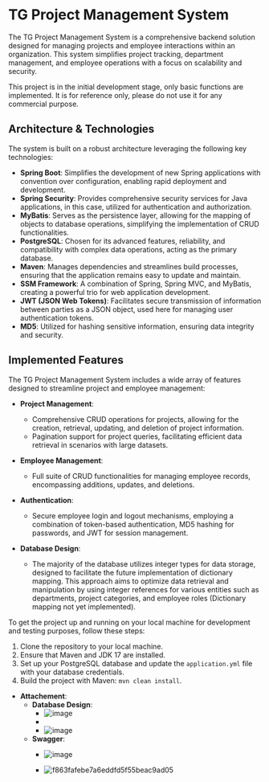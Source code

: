 # TG Project Management System

The TG Project Management System is a comprehensive backend solution designed for managing projects and employee interactions within an organization. This system simplifies project tracking, department management, and employee operations with a focus on scalability and security. 

This project is in the initial development stage, only basic functions are implemented. It is for reference only, please do not use it for any commercial purpose.

## Architecture & Technologies

The system is built on a robust architecture leveraging the following key technologies:

- **Spring Boot**: Simplifies the development of new Spring applications with convention over configuration, enabling rapid deployment and development.
- **Spring Security**: Provides comprehensive security services for Java applications, in this case, utilized for authentication and authorization.
- **MyBatis**: Serves as the persistence layer, allowing for the mapping of objects to database operations, simplifying the implementation of CRUD functionalities.
- **PostgreSQL**: Chosen for its advanced features, reliability, and compatibility with complex data operations, acting as the primary database.
- **Maven**: Manages dependencies and streamlines build processes, ensuring that the application remains easy to update and maintain.
- **SSM Framework**: A combination of Spring, Spring MVC, and MyBatis, creating a powerful trio for web application development.
- **JWT (JSON Web Tokens)**: Facilitates secure transmission of information between parties as a JSON object, used here for managing user authentication tokens.
- **MD5**: Utilized for hashing sensitive information, ensuring data integrity and security.

## Implemented Features

The TG Project Management System includes a wide array of features designed to streamline project and employee management:

- **Project Management**:
  - Comprehensive CRUD operations for projects, allowing for the creation, retrieval, updating, and deletion of project information.
  - Pagination support for project queries, facilitating efficient data retrieval in scenarios with large datasets.

- **Employee Management**:
  - Full suite of CRUD functionalities for managing employee records, encompassing additions, updates, and deletions.
  
- **Authentication**:
  - Secure employee login and logout mechanisms, employing a combination of token-based authentication, MD5 hashing for passwords, and JWT for session management.
  
- **Database Design**:
  - The majority of the database utilizes integer types for data storage, designed to facilitate the future implementation of dictionary mapping. This approach aims to optimize data retrieval and manipulation by using integer references for various entities such as departments, project categories, and employee roles (Dictionary mapping not yet implemented).

To get the project up and running on your local machine for development and testing purposes, follow these steps:

1. Clone the repository to your local machine.
2. Ensure that Maven and JDK 17 are installed.
3. Set up your PostgreSQL database and update the `application.yml` file with your database credentials.
4. Build the project with Maven: `mvn clean install`.

- **Attachement**:
  - **Database Design**:
    - ![image](https://github.com/Jacooooooob/Project-Management-System/assets/96058597/91ff8b92-6b19-4901-a232-790f75a2493c)
    - 
    - ![image](https://github.com/Jacooooooob/tg-initiate-project/assets/96058597/b0c2aded-e4aa-4d29-b6a7-1a201304574a)
  - **Swagger**:
    - ![image](https://github.com/Jacooooooob/Project-Management-System/assets/96058597/0c537f82-1262-4783-8dda-71bece22b3e9)

    - ![f863fafebe7a6eddfd5f55beac9ad05](https://github.com/Jacooooooob/tg-initiate-project/assets/96058597/30c5b37b-272f-45e1-9d8b-32e65496f9cd)



